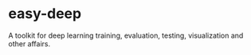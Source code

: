 # easy-deep
A toolkit for deep learning training, evaluation, testing, visualization and other affairs.
